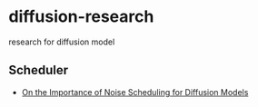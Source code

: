 # diffusion-research
research for diffusion model

## Scheduler
- [On the Importance of Noise Scheduling for Diffusion Models](https://arxiv.org/abs/2301.10972)